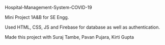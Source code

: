 Hospital-Management-System-COVID-19

Mini Project 1A&B for SE Engg.

Used HTML, CSS, JS and Firebase for database as well as authentication.

Made this project with Suraj Tambe, Pavan Pujara, Kirti Gupta
